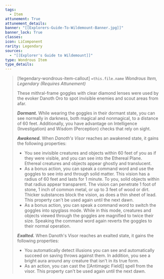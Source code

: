 ```yaml
---
tags:
  - Item
attunement: True
attunement_details: 
banner: "[[Explorers-Guide-To-Wildemount-Banner.jpg]]"
banner_lock: True
classes:
icon: LiComponent
rarity: Legendary
sources:
  - "[[Explorer's Guide to Wildemount]]"
type: Wondrous Item
type_details: 
---
```

>[!legendary-wondrous-item-callout] `=this.file.name`
>*Wondrous Item, Legendary (Requires Attunement)*
>
>These mithral-frame goggles with clear diamond lenses were used by the evoker Danoth Oro to spot invisible enemies and scout areas from afar.
>
>***Dormant.*** While wearing the goggles in their dormant state, you can see normally in darkness, both magical and nonmagical, to a distance of 60 feet. Additionally, you have advantage on Intelligence (Investigation) and Wisdom (Perception) checks that rely on sight.
>
>***Awakened.*** When *Danoth's Visor* reaches an awakened state, it gains the following properties:
>
>* You see invisible creatures and objects within 60 feet of you as if they were visible, and you can see into the Ethereal Plane. Ethereal creatures and objects appear ghostly and translucent.
>* As a bonus action, you can speak a command word and use the goggles to see into and through solid matter. This vision has a radius of 60 feet and lasts for 1 minute. To you, solid objects within that radius appear transparent. The vision can penetrate 1 foot of stone, 1 inch of common metal, or up to 3 feet of wood or dirt. Thicker substances block the vision, as does a thin sheet of lead. This property can't be used again until the next dawn.
>* As a bonus action, you can speak a command word to switch the goggles into spyglass mode. While in this mode, creatures and objects viewed through the goggles are magnified to twice their size. Speaking the command word again reverts the goggles to their normal operation.
>
>***Exalted.*** When Danoth's Visor reaches an exalted state, it gains the following properties:
>
>* You automatically detect illusions you can see and automatically succeed on saving throws against them. In addition, you see a bright aura around any creature that isn't in its true form.
>* As an action, you can cast the [[Antimagic Field]] spell from the visor. This property can't be used again until the next dawn.
>
>
